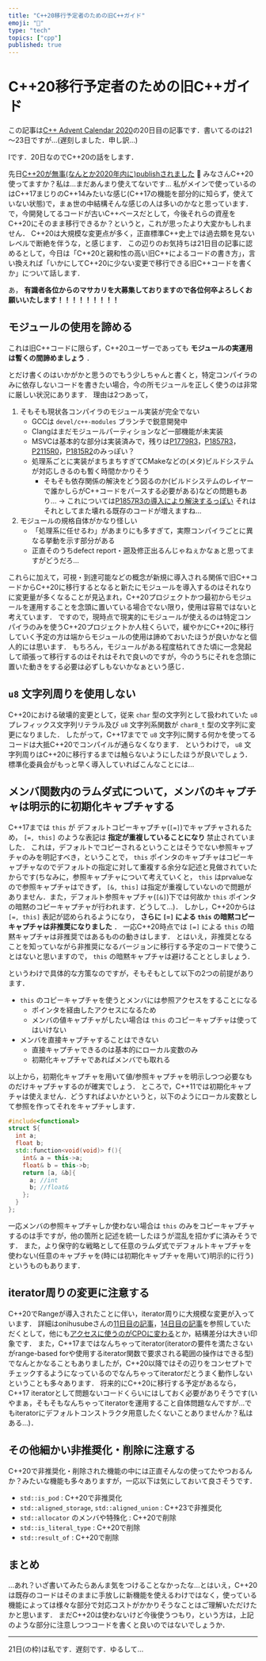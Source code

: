 ```yaml
---
title: "C++20移行予定者のための旧C++ガイド"
emoji: "📗"
type: "tech"
topics: ["cpp"]
published: true
---
```


# C++20移行予定者のための旧C++ガイド

この記事は[C++ Advent Calendar 2020](https://qiita.com/advent-calendar/2020/cxx)の20日目の記事です．書いてるのは21～23日ですが…(遅刻しました．申し訳…)

Iです．20日なのでC++20の話をします．

先日[C++20が無事(なんとか2020年内に)publishされました](https://www.iso.org/standard/79358.html) :tada:
みなさんC++20使ってますか？私は…まだあんまり使えてないです…
私がメインで使っているのはC++17まじりのC++14みたいな感じ(C++17の機能を部分的に知らず，使えていない状態)で，まぁ世の中結構そんな感じの人は多いのかなと思っています．
で，今開発してるコードが古いC++ベースだとして，今後それらの資産をC++20にそのまま移行できるか？というと，これが思ったより大変かもしれません．
C++20は大規模な変更点が多く，正直標準C++史上では過去類を見ないレベルで断絶を伴うな，と感じます．
この辺りのお気持ちは21日目の記事に認めるとして，今日は「C++20と親和性の高い旧C++によるコードの書き方」，言い換えれば「いかにしてC++20に少ない変更で移行できる旧C++コードを書くか」について話します．

あ， **有識者各位からのマサカリを大募集しておりますので各位何卒よろしくお願いいたします！！！！！！！！！**

## モジュールの使用を諦める

これは旧C++コードに限らず，C++20ユーザーであっても **モジュールの実運用は暫くの間諦めましょう** ．

とだけ書くのはいかがかと思うのでもう少しちゃんと書くと，特定コンパイラのみに依存しないコードを書きたい場合，今の所モジュールを正しく使うのは非常に厳しい状況にあります．
理由は2つあって，

1. そもそも現状各コンパイラのモジュール実装が完全でない
    - GCCは `devel/c++-modules` ブランチで鋭意開発中
    - Clangはまだモジュールパーティションなど一部機能が未実装
    - MSVCは基本的な部分は実装済みで，残りは[P1779R3](http://www.open-std.org/jtc1/sc22/wg21/docs/papers/2020/p1779r3.html)，[P1857R3](http://www.open-std.org/jtc1/sc22/wg21/docs/papers/2020/p1857r3.html)，[P2115R0](http://www.open-std.org/jtc1/sc22/wg21/docs/papers/2020/p2115r0.html)，[P1815R2](http://www.open-std.org/jtc1/sc22/wg21/docs/papers/2020/p1815r2.html)のみっぽい？
    - 処理系ごとに実装がまちまちすぎてCMakeなどの(メタ)ビルドシステムが対応しきるのも暫く時間かかりそう
        - そもそも依存関係の解決をどう図るのか(ビルドシステムのレイヤーで誰かしらがC++コードをパースする必要がある)などの問題もあり… → これについては[P1857R3の導入により解決するっぽい](https://twitter.com/onihusube9/status/1341566202485694476) それはそれとしてまた壊れる既存のコードが増えますね…
1.  モジュールの規格自体がかなり怪しい
    - 「処理系に任せるわ」があまりにも多すぎて，実際コンパイラごとに異なる挙動を示す部分がある
    - 正直そのうちdefect report・遡及修正出るんじゃねぇかなぁと思ってますがどうだろ…

これらに加えて，可視・到達可能などの概念が新規に導入される関係で旧C++コードからC++20に移行するとなると新たにモジュールを導入するのはそれなりに変更量が多くなることが見込まれ，C++20プロジェクトかつ最初からモジュールを運用することを念頭に置いている場合でない限り，使用は容易ではないと考えています．
ですので，現時点で現実的にモジュールが使えるのは特定コンパイラのみを使うC++20プロジェクトか人柱くらいで，緩やかにC++20に移行していく予定の方は端からモジュールの使用は諦めておいたほうが良いかなと個人的には思います．
もちろん，モジュールがある程度枯れてきた頃に一念発起して頑張って移行するのはそれはそれで良いのですが，今のうちにそれを念頭に置いた動きをする必要は必ずしもないかなぁという感じ．

## `u8` 文字列周りを使用しない

C++20における破壊的変更として，従来 `char` 型の文字列として扱われていた `u8` プレフィックス文字列リテラル及び `u8` 文字列系関数が `char8_t` 型の文字列に変更になりました．
したがって，C++17までで `u8` 文字列に関する何かを使ってるコードは大抵C++20でコンパイルが通らなくなります．
というわけで， `u8` 文字列周りはC++20に移行するまでは触らないようにしたほうが良いでしょう．
標準化委員会がもっと早く導入していればこんなことには…

## メンバ関数内のラムダ式について，メンバのキャプチャは明示的に初期化キャプチャする

C++17までは `this` が デフォルトコピーキャプチャ(`[=]`)でキャプチャされるため， `[=, this]` のような表記は **指定が重複していることになり** 禁止されていました．
これは，デフォルトでコピーされるということはそうでない参照キャプチャのみを明記すべき，ということで， `this` ポインタのキャプチャはコピーキャプチャなのでデフォルトの指定に対して重複する余分な記述と見做されていたからです(ちなみに，参照キャプチャについて考えていくと， `this` はprvalueなので参照キャプチャはできず， `[&, this]` は指定が重複していないので問題がありません．また，デフォルト参照キャプチャ(`[&]`)下では何故か `this` ポインタの暗黙のコピーキャプチャが行われます．どうして…)．
しかし，C++20からは `[=, this]` 表記が認められるようになり， **さらに `[=]` による `this` の暗黙コピーキャプチャは非推奨になりました** ．
一応C++20時点では `[=]` による `this` の暗黙キャプチャは非推奨ではあるものの動きはします．
とはいえ，非推奨となることを知っていながら非推奨になるバージョンに移行する予定のコードで使うことはないと思いますので， `this` の暗黙キャプチャは避けることとしましょう．

というわけで具体的な方策なのですが，そもそもとして以下の2つの前提があります．

- `this` のコピーキャプチャを使うとメンバには参照アクセスをすることになる
    - ポインタを経由したアクセスになるため
    - メンバの値キャプチャがしたい場合は `this` のコピーキャプチャは使ってはいけない
- メンバを直接キャプチャすることはできない
    - 直接キャプチャできるのは基本的にローカル変数のみ
    - 初期化キャプチャであればメンバでも取れる

以上から，初期化キャプチャを用いて値/参照キャプチャを明示しつつ必要なものだけキャプチャするのが確実でしょう．
ところで，C++11では初期化キャプチャは使えません．どうすればよいかというと，以下のようにローカル変数として参照を作ってそれをキャプチャします．

```cpp
#include<functional>
struct S{
  int a;
  float b;
  std::function<void(void)> f(){
    int& a = this->a;
    float& b = this->b;
    return [a, &b]{
      a; //int
      b; //float&
    };
  }
};
```

一応メンバの参照キャプチャしか使わない場合は `this` のみをコピーキャプチャするのは手ですが，他の箇所と記述を統一したほうが混乱を招かずに済みそうです．
また，より保守的な戦略として任意のラムダ式でデフォルトキャプチャを使わない(任意のキャプチャを(時には初期化キャプチャを用いて)明示的に行う)というものもあります．

## iterator周りの変更に注意する

C++20でRangeが導入されたことに伴い，iterator周りに大規模な変更が入っています．
詳細はonihusubeさんの[11日目の記事](https://onihusube.hatenablog.com/entry/2020/12/11/000123)，[14日目の記事](https://onihusube.hatenablog.com/entry/2020/12/14/002822)を参照していただくとして，他にも[アクセスに使うのがCPOに変わる](https://onihusube.hatenablog.com/entry/2019/12/26/200203)とか，結構差分は大きい印象です．
また，C++17まではなんちゃってiterator(iteratorの要件を満たさないがrange-based forや使用するiterator関数で要求される範囲の操作はできる型)でなんとかなることもありましたが，C++20以降ではその辺りをコンセプトでチェックするようになっているのでなんちゃってiteratorだとうまく動作しないということも多々あります．
将来的にC++20に移行する予定があるなら，C++17 iteratorとして問題ないコードくらいにはしておく必要がありそうです(いやまぁ，そもそもなんちゃってiteratorを運用すること自体問題なんですが…でもiteratorにデフォルトコンストラクタ用意したくないことありませんか？私はある…)．

## その他細かい非推奨化・削除に注意する

C++20で非推奨化・削除された機能の中には正直そんなの使ってたやつおるんか？みたいな機能も多々ありますが，一応以下は気にしておいて良さそうです．

- `std::is_pod` : C++20で非推奨化
- `std::aligned_storage`, `std::aligned_union` : C++23で非推奨化
- `std::allocator` のメンバや特殊化 : C++20で削除
- `std::is_literal_type` : C++20で削除
- `std::result_of` : C++20で削除

## まとめ

…あれ？いざ書いてみたらあんま気をつけることなかったな…とはいえ，C++20は既存のコードはそのままに手放しに新機能を使えるわけではなく，使っている機能によっては様々な部分で対応コストがかかりそうなことはご理解いただけたかと思います．
まだC++20は使わないけど今後使うつもり，という方は，上記のような部分に注意しつつコードを書くと良いのではないでしょうか．

---

21日(の枠)は私です．遅刻です．ゆるして…
